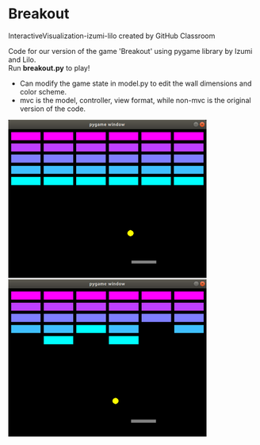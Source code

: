 # Breakout
InteractiveVisualization-izumi-lilo created by GitHub Classroom  

Code for our version of the game 'Breakout' using pygame library by Izumi and Lilo.  
Run **breakout.py** to play!

- Can modify the game state in model.py to edit the wall dimensions and color scheme.
- mvc is the model, controller, view format, while non-mvc is the original version of the code.

<img src="images/image1.png" width="400"> <img src="images/image2.png" width="400">
